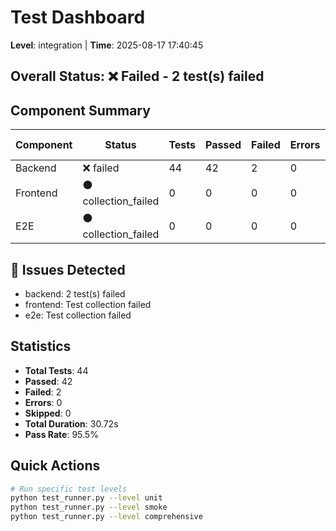 # Test Dashboard
**Level**: integration | **Time**: 2025-08-17 17:40:45

## Overall Status: ❌ Failed - 2 test(s) failed

## Component Summary

| Component | Status | Tests | Passed | Failed | Errors | Import Errors | Duration |
|-----------|--------|-------|--------|--------|--------|---------------|----------|
| Backend | ❌ failed | 44 | 42 | 2 | 0 | 0 | 30.57s |
| Frontend | ⚫ collection_failed | 0 | 0 | 0 | 0 | 0 | 0.14s |
| E2E | ⚫ collection_failed | 0 | 0 | 0 | 0 | 0 | 0.00s |

## 🔴 Issues Detected

- backend: 2 test(s) failed
- frontend: Test collection failed
- e2e: Test collection failed

## Statistics

- **Total Tests**: 44
- **Passed**: 42
- **Failed**: 2
- **Errors**: 0
- **Skipped**: 0
- **Total Duration**: 30.72s
- **Pass Rate**: 95.5%

## Quick Actions

```bash
# Run specific test levels
python test_runner.py --level unit
python test_runner.py --level smoke
python test_runner.py --level comprehensive
```
